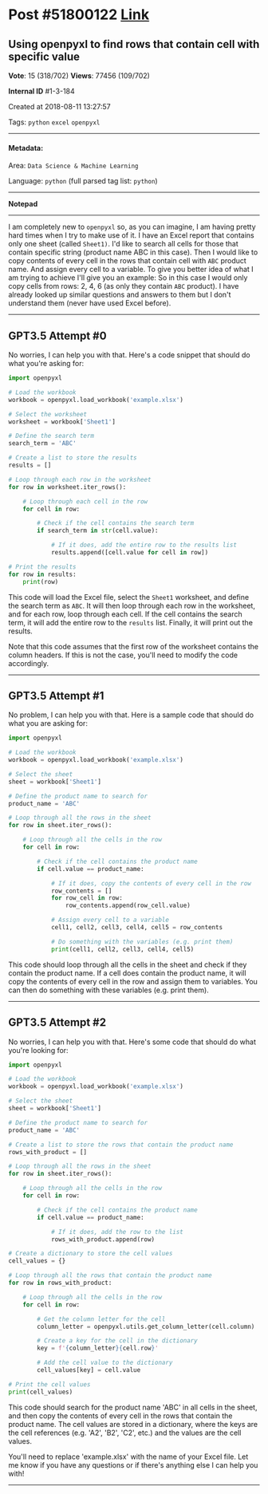 
# Post \#51800122 [Link](https://stackoverflow.com/questions/51800122/)

## Using openpyxl to find rows that contain cell with specific value

**Vote**: 15 (318/702) **Views**: 77456 (109/702) 

**Internal ID** \#1-3-184

Created at 2018-08-11 13:27:57

Tags: `python` `excel` `openpyxl`

----------

#### Metadata:

Area: `Data Science & Machine Learning`

Language: `python` (full parsed tag list: `python`)

----------

**Notepad**


----------

I am completely new to `openpyxl` so, as you can imagine, I am having pretty hard times when I try to make use of it.
I have an Excel report that contains only one sheet (called `Sheet1)`. I'd like to search all cells for those that contain specific string (product name ABC in this case).
Then I would like to copy contents of every cell in the rows that contain cell with `ABC` product name. And assign every cell to a variable.
To give you better idea of what I am trying to achieve I'll give you an example:
[](https://i.stack.imgur.com/aQ9m7.jpg)
So in this case I would only copy cells from rows: 2, 4, 6 (as only they contain `ABC` product).
I have already looked up similar questions and answers to them but I don't understand them (never have used Excel before).


----------
        
## GPT3.5 Attempt \#0

No worries, I can help you with that. Here's a code snippet that should do what you're asking for:

```python
import openpyxl

# Load the workbook
workbook = openpyxl.load_workbook('example.xlsx')

# Select the worksheet
worksheet = workbook['Sheet1']

# Define the search term
search_term = 'ABC'

# Create a list to store the results
results = []

# Loop through each row in the worksheet
for row in worksheet.iter_rows():

    # Loop through each cell in the row
    for cell in row:

        # Check if the cell contains the search term
        if search_term in str(cell.value):

            # If it does, add the entire row to the results list
            results.append([cell.value for cell in row])

# Print the results
for row in results:
    print(row)
```

This code will load the Excel file, select the `Sheet1` worksheet, and define the search term as `ABC`. It will then loop through each row in the worksheet, and for each row, loop through each cell. If the cell contains the search term, it will add the entire row to the `results` list. Finally, it will print out the results.

Note that this code assumes that the first row of the worksheet contains the column headers. If this is not the case, you'll need to modify the code accordingly.

--------

## GPT3.5 Attempt \#1

No problem, I can help you with that. Here is a sample code that should do what you are asking for:

```python
import openpyxl

# Load the workbook
workbook = openpyxl.load_workbook('example.xlsx')

# Select the sheet
sheet = workbook['Sheet1']

# Define the product name to search for
product_name = 'ABC'

# Loop through all the rows in the sheet
for row in sheet.iter_rows():

    # Loop through all the cells in the row
    for cell in row:

        # Check if the cell contains the product name
        if cell.value == product_name:

            # If it does, copy the contents of every cell in the row
            row_contents = []
            for row_cell in row:
                row_contents.append(row_cell.value)

            # Assign every cell to a variable
            cell1, cell2, cell3, cell4, cell5 = row_contents

            # Do something with the variables (e.g. print them)
            print(cell1, cell2, cell3, cell4, cell5)
```

This code should loop through all the cells in the sheet and check if they contain the product name. If a cell does contain the product name, it will copy the contents of every cell in the row and assign them to variables. You can then do something with these variables (e.g. print them).

--------

## GPT3.5 Attempt \#2

No worries, I can help you with that. Here's some code that should do what you're looking for:

```python
import openpyxl

# Load the workbook
workbook = openpyxl.load_workbook('example.xlsx')

# Select the sheet
sheet = workbook['Sheet1']

# Define the product name to search for
product_name = 'ABC'

# Create a list to store the rows that contain the product name
rows_with_product = []

# Loop through all the rows in the sheet
for row in sheet.iter_rows():

    # Loop through all the cells in the row
    for cell in row:

        # Check if the cell contains the product name
        if cell.value == product_name:

            # If it does, add the row to the list
            rows_with_product.append(row)

# Create a dictionary to store the cell values
cell_values = {}

# Loop through all the rows that contain the product name
for row in rows_with_product:

    # Loop through all the cells in the row
    for cell in row:

        # Get the column letter for the cell
        column_letter = openpyxl.utils.get_column_letter(cell.column)

        # Create a key for the cell in the dictionary
        key = f'{column_letter}{cell.row}'

        # Add the cell value to the dictionary
        cell_values[key] = cell.value

# Print the cell values
print(cell_values)
```

This code should search for the product name 'ABC' in all cells in the sheet, and then copy the contents of every cell in the rows that contain the product name. The cell values are stored in a dictionary, where the keys are the cell references (e.g. 'A2', 'B2', 'C2', etc.) and the values are the cell values.

You'll need to replace 'example.xlsx' with the name of your Excel file. Let me know if you have any questions or if there's anything else I can help you with!

--------
